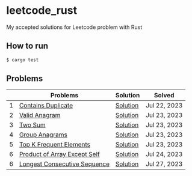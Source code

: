 # leetcode_rust

My accepted solutions for Leetcode problem with Rust

## How to run

```bash
$ cargo test
```

## Problems

| | Problems | Solution | Solved |
| ------------- | ------------- | ------------- | ------------- |
| 1 | [Contains Duplicate](https://leetcode.com/problems/contains-duplicate/) | [Solution](https://github.com/Kourin1996/leetcode_rust/blob/main/src/problems/easy/contains_duplicate/solution.rs) | Jul 22, 2023 |
| 2 | [Valid Anagram](https://leetcode.com/problems/valid-anagram/) | [Solution](https://github.com/Kourin1996/leetcode_rust/blob/main/src/problems/easy/valid_anagram/solution.rs) | Jul 23, 2023 |
| 3 | [Two Sum](https://leetcode.com/problems/two-sum/) | [Solution](https://github.com/Kourin1996/leetcode_rust/blob/main/src/problems/easy/two_sum/solution.rs) | Jul 23, 2023 |
| 4 | [Group Anagrams](https://leetcode.com/problems/group-anagrams/) | [Solution](https://github.com/Kourin1996/leetcode_rust/blob/main/src/problems/easy/group_anagrams/solution.rs) | Jul 23, 2023 |
| 5 | [Top K Frequent Elements](https://leetcode.com/problems/top-k-frequent-elements/description/) | [Solution](https://github.com/Kourin1996/leetcode_rust/blob/main/src/problems/medium/top_k_frequent_elements/solution.rs) | Jul 23, 2023 |
| 6 | [Product of Array Except Self](https://leetcode.com/problems/product-of-array-except-self/description/) | [Solution](https://github.com/Kourin1996/leetcode_rust/blob/main/src/problems/medium/product_of_array_except_self/solution.rs) | Jul 24, 2023 |
| 6 | [Longest Consecutive Sequence](https://leetcode.com/problems/longest-consecutive-sequence/submissions/) | [Solution](https://github.com/Kourin1996/leetcode_rust/blob/main/src/problems/medium/longest_consective_sequence/solution.rs) | Jul 27, 2023 |

